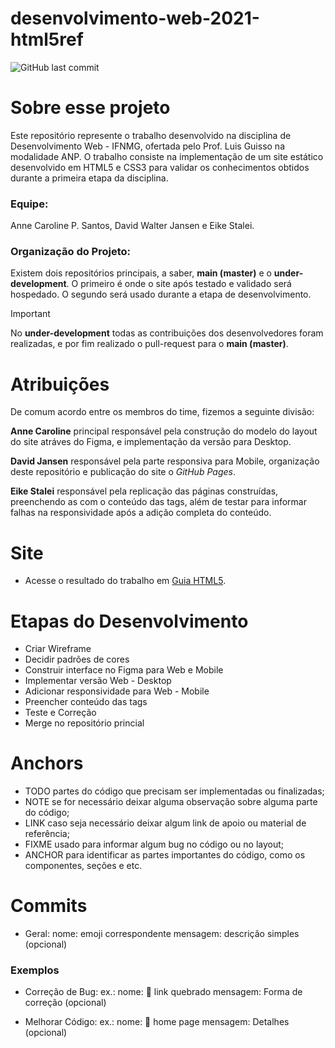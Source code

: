 # desenvolvimento-web-2021-html5ref
![GitHub last commit](https://img.shields.io/github/last-commit/DWalterJansen/desenvolvimento-web-2021-html5ref)

# Sobre esse projeto
Este repositório represente o trabalho desenvolvido na disciplina de Desenvolvimento Web - IFNMG, ofertada pelo Prof. Luis Guisso na modalidade ANP. O trabalho consiste na implementação de um site estático desenvolvido em HTML5 e CSS3 para validar os conhecimentos obtidos durante a primeira etapa da disciplina.

### Equipe: 
Anne Caroline P. Santos, David Walter Jansen e Eike Stalei.

### Organização do Projeto:
Existem dois repositórios principais, a saber, **main (master)** e o **under-development**. O primeiro é onde o site após testado e validado será hospedado. O segundo será usado durante a etapa de desenvolvimento. 
> [!IMPORTANT]
> No **under-development** todas as contribuições dos desenvolvedores foram realizadas, e por fim realizado o pull-request para o **main (master)**.

# Atribuições
De comum acordo entre os membros do time, fizemos a seguinte divisão:

**Anne Caroline** principal responsável pela construção do modelo do layout do site atráves do Figma, e implementação da versão para Desktop.

**David Jansen** responsável pela parte responsiva para Mobile, organização deste repositório e publicação do site o *GitHub Pages*.

**Eike Stalei** responsável pela replicação das páginas construídas, preenchendo as com o conteúdo das tags, além de testar para informar falhas na responsividade após a adição completa do conteúdo.

# Site
- Acesse o resultado do trabalho em [Guia HTML5](https://dwalterjansen.github.io/desenvolvimento-web-2021-html5ref/).

# Etapas do Desenvolvimento
- Criar Wireframe
- Decidir padrões de cores
- Construir interface no Figma para Web e Mobile
- Implementar versão Web - Desktop
- Adicionar responsividade para Web - Mobile
- Preencher conteúdo das tags
- Teste e Correção
- Merge no repositório princial 



# Anchors
- TODO partes do código que precisam ser implementadas ou finalizadas;
- NOTE se for necessário deixar alguma observação sobre alguma parte do código;
- LINK caso seja necessário deixar algum link de apoio ou material de referência;
- FIXME usado para informar algum bug no código ou no layout;
- ANCHOR para identificar as partes importantes do código, como os componentes, seções e etc.

# Commits
- Geral:
    nome: emoji correspondente
    mensagem: descrição simples (opcional)


### Exemplos
- Correção de Bug:
    ex.: 
        nome: :bug: link quebrado
        mensagem: Forma de correção (opcional)

- Melhorar Código:
    ex.: 
        nome: :art: home page
        mensagem: Detalhes (opcional)

        